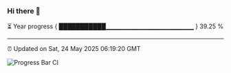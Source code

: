 ### Hi there 👋

⏳ Year progress { ███████████▁▁▁▁▁▁▁▁▁▁▁▁▁▁▁▁▁▁▁ } 39.25 %

---

⏰ Updated on Sat, 24 May 2025 06:19:20 GMT

![Progress Bar CI](https://github.com/liununu/liununu/workflows/Progress%20Bar%20CI/badge.svg)
